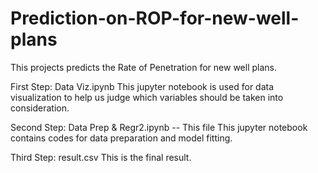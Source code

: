 # Prediction-on-ROP-for-new-well-plans
This projects predicts the Rate of Penetration for new well plans.

First Step: Data Viz.ipynb
This jupyter notebook is used for data visualization to help us judge which variables should be taken into consideration.

Second Step: Data Prep & Regr2.ipynb -- This file 
This jupyter notebook contains codes for data preparation and model fitting.

Third Step: result.csv
This is the final result.
